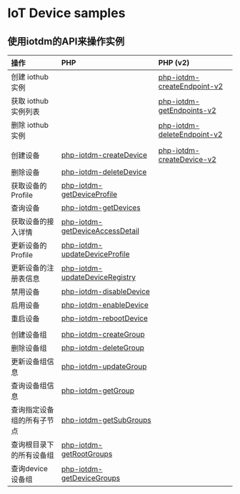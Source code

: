 # IoT Device samples

## 使用iotdm的API来操作实例

| 操作 | PHP | PHP (v2) |
| :-- | :-- | :-- |
| 创建 iothub 实例 || [php-iotdm-createEndpoint-v2](./php-iotdm-createEndpoint-v2) |
| 获取 iothub 实例列表 || [php-iotdm-getEndpoints-v2](./php-iotdm-getEndpoints-v2) |
| 删除 iothub 实例 || [php-iotdm-deleteEndpoint-v2](./php-iotdm-deleteEndpoint-v2) |
||||
| 创建设备 | [php-iotdm-createDevice](./php-iotdm-createDevice) | [php-iotdm-createDevice-v2](./php-iotdm-createDevice-v2) |
| 删除设备 | [php-iotdm-deleteDevice](./php-iotdm-deleteDevice) |
| 获取设备的Profile | [php-iotdm-getDeviceProfile](./php-iotdm-getDeviceProfile) |
| 查询设备 | [php-iotdm-getDevices](./php-iotdm-getDevices) |
| 获取设备的接入详情 | [php-iotdm-getDeviceAccessDetail](./php-iotdm-getDeviceAccessDetail) |
| 更新设备的Profile | [php-iotdm-updateDeviceProfile](./php-iotdm-updateDeviceProfile) |
| 更新设备的注册表信息 | [php-iotdm-updateDeviceRegistry](./php-iotdm-updateDeviceRegistry) |
| 禁用设备 | [php-iotdm-disableDevice](./php-iotdm-disableDevice) |
| 启用设备 | [php-iotdm-enableDevice](./php-iotdm-enableDevice) |
| 重启设备 | [php-iotdm-rebootDevice](./php-iotdm-rebootDevice) |
|||
| 创建设备组 | [php-iotdm-createGroup](./php-iotdm-createGroup) |
| 删除设备组 | [php-iotdm-deleteGroup](./php-iotdm-deleteGroup) |
| 更新设备组信息 | [php-iotdm-updateGroup](./php-iotdm-updateGroup) |
| 查询设备组信息 | [php-iotdm-getGroup](./php-iotdm-getGroup) |
| 查询指定设备组的所有子节点 | [php-iotdm-getSubGroups](./php-iotdm-getSubGroups) |
| 查询根目录下的所有设备组 | [php-iotdm-getRootGroups](./php-iotdm-getRootGroups) |
| 查询device设备组 | [php-iotdm-getDeviceGroups](./php-iotdm-getDeviceGroups) |